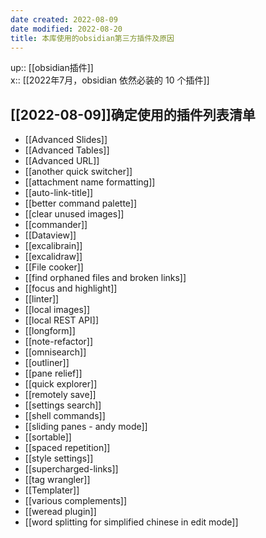 ```yaml
---
date created: 2022-08-09
date modified: 2022-08-20
title: 本库使用的obsidian第三方插件及原因
---
```


up:: [[obsidian插件]]  
x:: [[2022年7月，obsidian 依然必装的 10 个插件]]

## [[2022-08-09]]确定使用的插件列表清单

- [[Advanced Slides]]
- [[Advanced Tables]]
- [[Advanced URL]]
- [[another quick switcher]]
- [[attachment name formatting]]
- [[auto-link-title]]
- [[better command palette]]
- [[clear unused images]]
- [[commander]]
- [[Dataview]]
- [[excalibrain]]
- [[excalidraw]]
- [[File cooker]]
- [[find orphaned files and broken links]]
- [[focus and highlight]]
- [[linter]]
- [[local images]]
- [[local REST API]]
- [[longform]]
- [[note-refactor]]
- [[omnisearch]]
- [[outliner]]
- [[pane relief]]
- [[quick explorer]]
- [[remotely save]]
- [[settings search]]
- [[shell commands]]
- [[sliding panes - andy mode]]
- [[sortable]]
- [[spaced repetition]]
- [[style settings]]
- [[supercharged-links]]
- [[tag wrangler]]
- [[Templater]]
- [[various complements]]
- [[weread plugin]]
- [[word splitting for simplified chinese in edit mode]]
